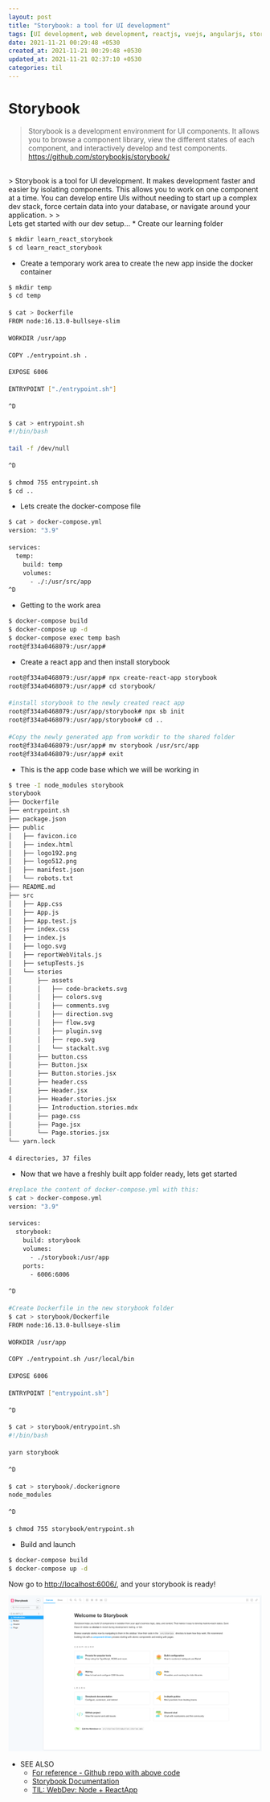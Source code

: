 ```yaml
---
layout: post
title: "Storybook: a tool for UI development"
tags: [UI development, web development, reactjs, vuejs, angularjs, storybookjs, componentdriven]
date: 2021-11-21 00:29:48 +0530
created_at: 2021-11-21 00:29:48 +0530
updated_at: 2021-11-21 02:37:10 +0530
categories: til
---
```


Storybook
===
> Storybook is a development environment for UI components. It allows you to browse a component library, view the different states of each component, and interactively develop and test components.
> <https://github.com/storybookjs/storybook/>

<br />
> Storybook is a tool for UI development. It makes development faster and easier by isolating components. This allows you to work on one component at a time. You can develop entire UIs without needing to start up a complex dev stack, force certain data into your database, or navigate around your application.
>
> <https://storybook.js.org/docs/react/get-started/introduction>


<br/>
Lets get started with our dev setup...
* Create our learning folder

```bash
$ mkdir learn_react_storybook
$ cd learn_react_storybook
```

* Create a temporary work area to create the new app inside the docker container

```bash
$ mkdir temp
$ cd temp

$ cat > Dockerfile
FROM node:16.13.0-bullseye-slim

WORKDIR /usr/app

COPY ./entrypoint.sh .

EXPOSE 6006

ENTRYPOINT ["./entrypoint.sh"]

^D

$ cat > entrypoint.sh
#!/bin/bash

tail -f /dev/null

^D

$ chmod 755 entrypoint.sh
$ cd ..
```

* Lets create the docker-compose file

```bash
$ cat > docker-compose.yml
version: "3.9"

services:
  temp:
    build: temp
    volumes:
      - ./:/usr/src/app
^D
```

* Getting to the work area

```bash
$ docker-compose build
$ docker-compose up -d
$ docker-compose exec temp bash
root@f334a0468079:/usr/app#
```

* Create a react app and then install storybook

```bash
root@f334a0468079:/usr/app# npx create-react-app storybook
root@f334a0468079:/usr/app# cd storybook/

#install storybook to the newly created react app
root@f334a0468079:/usr/app/storybook# npx sb init
root@f334a0468079:/usr/app/storybook# cd ..

#Copy the newly generated app from workdir to the shared folder
root@f334a0468079:/usr/app# mv storybook /usr/src/app
root@f334a0468079:/usr/app# exit
```

* This is the app code base which we will be working in

```bash
$ tree -I node_modules storybook
storybook
├── Dockerfile
├── entrypoint.sh
├── package.json
├── public
│   ├── favicon.ico
│   ├── index.html
│   ├── logo192.png
│   ├── logo512.png
│   ├── manifest.json
│   └── robots.txt
├── README.md
├── src
│   ├── App.css
│   ├── App.js
│   ├── App.test.js
│   ├── index.css
│   ├── index.js
│   ├── logo.svg
│   ├── reportWebVitals.js
│   ├── setupTests.js
│   └── stories
│       ├── assets
│       │   ├── code-brackets.svg
│       │   ├── colors.svg
│       │   ├── comments.svg
│       │   ├── direction.svg
│       │   ├── flow.svg
│       │   ├── plugin.svg
│       │   ├── repo.svg
│       │   └── stackalt.svg
│       ├── button.css
│       ├── Button.jsx
│       ├── Button.stories.jsx
│       ├── header.css
│       ├── Header.jsx
│       ├── Header.stories.jsx
│       ├── Introduction.stories.mdx
│       ├── page.css
│       ├── Page.jsx
│       └── Page.stories.jsx
└── yarn.lock

4 directories, 37 files

```
* Now that we have a freshly built app folder ready, lets get started

```bash
#replace the content of docker-compose.yml with this:
$ cat > docker-compose.yml
version: "3.9"

services:
  storybook:
    build: storybook
    volumes:
      - ./storybook:/usr/app
    ports:
      - 6006:6006

^D

#Create Dockerfile in the new storybook folder
$ cat > storybook/Dockerfile
FROM node:16.13.0-bullseye-slim

WORKDIR /usr/app

COPY ./entrypoint.sh /usr/local/bin

EXPOSE 6006

ENTRYPOINT ["entrypoint.sh"]

^D

$ cat > storybook/entrypoint.sh
#!/bin/bash

yarn storybook

^D

$ cat > storybook/.dockerignore
node_modules

^D

$ chmod 755 storybook/entrypoint.sh

```

* Build and launch

```bash
$ docker-compose build
$ docker-compose up -d

```
Now go to <http://localhost:6006/>, and your storybook is ready!

![My fresh new storybook](/assets/2021-11-21-storybook-intro-and-setup.png)


* SEE ALSO
  * [For reference - Github repo with above code](https://github.com/technopreneurG/learn_react_storybook)
  * [Storybook Documentation](https://storybook.js.org/docs/angular/get-started/install)
  * [TIL: WebDev: Node + ReactApp](/til/2020/01/11/node_reactapp.html)
